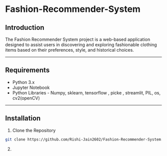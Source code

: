 # Fashion-Recommender-System
## Introduction
The Fashion Recommender System project is a web-based application designed to assist users in discovering and exploring fashionable clothing items based on their preferences, style, and historical choices.

***

## Requirements
- Python 3.x
- Jupyter Notebook
- Python Libraries - Numpy, sklearn, tensorflow , picke , streamlit, PIL, os, cv2(openCV)

***

## Installation
1. Clone the Repository
``` bash
git clone https://github.com/Rishi-Jain2602/Fashion-Recommender-System.git
```
2. 
